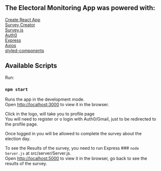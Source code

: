 ## The Electoral Monitoring App was powered with:

[Create React App](https://github.com/facebook/create-react-app)<br>
[Survey Creator](https://surveyjs.io/survey/Builder/)<br>
[Survey.js](https://surveyjs.io/Library)<br>
[Auth0](https://auth0.com/)<br>
[Express](https://expressjs.com/)<br>
[Axios](https://github.com/axios/axios)<br>
[styled-components](https://styled-components.com)<br>

## Available Scripts

Run:
### `npm start`

Runs the app in the development mode.<br />
Open [http://localhost:3000](http://localhost:3000) to view it in the browser.

Click in the logo, will take you to profile page<br />
You will need to register or o login with Auth0/Gmail, just to be redirected to the profile page.

Once logged in you will be allowed to complete the survey about the election day.<br />

To see the Results of the survey, you need to run Express ### `node Server.js` at src/server/Server.js.<br />
Open [http://localhost:5000](http://localhost:5000) to view it in the browser, go back to see the results of the survey.




